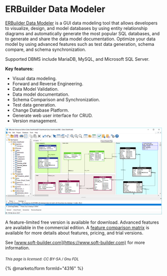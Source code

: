# ERBuilder Data Modeler

[ERBuilder Data Modeler](https://soft-builder.com/erbuilder-data-modeler/) is a GUI data modeling tool that allows developers to visualize, design, and model databases by using entity relationship diagrams and automatically generate the most popular SQL databases, and to generate and share the data model documentation. Optimize your data model by using advanced features such as test data generation, schema compare, and schema synchronization.

Supported DBMS include MariaDB, MySQL, and Microsoft SQL Server.

**Key features:**

* Visual data modeling.
* Forward and Reverse Engineering.
* Data Model Validation.
* Data model documentation.
* Schema Comparison and Synchronization.
* Test data generation.
* Change Database Platform.
* Generate web user interface for CRUD.
* Version management.

![ERBuilder-main-screen](../../.gitbook/assets/ERBuilder-main-screen.png)

A feature-limited free version is available for download. Advanced features are available in the commercial edition. A [feature comparison matrix](https://soft-builder.com/features/) is available for more details about features, pricing, and trial versions.

See [www.soft-builder.com](https://www.soft-builder.com) for more information.

<sub>_This page is licensed: CC BY-SA / Gnu FDL_</sub>

{% @marketo/form formId="4316" %}
